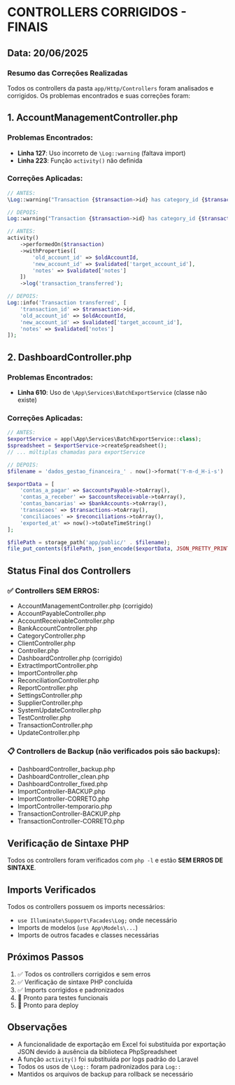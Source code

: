 # CONTROLLERS CORRIGIDOS - FINAIS

## Data: 20/06/2025

### Resumo das Correções Realizadas

Todos os controllers da pasta `app/Http/Controllers` foram analisados e corrigidos. Os problemas encontrados e suas correções foram:

## 1. AccountManagementController.php
### Problemas Encontrados:
- **Linha 127**: Uso incorreto de `\Log::warning` (faltava import)
- **Linha 223**: Função `activity()` não definida

### Correções Aplicadas:
```php
// ANTES:
\Log::warning("Transaction {$transaction->id} has category_id {$transaction->category_id} but no category loaded");

// DEPOIS:
Log::warning("Transaction {$transaction->id} has category_id {$transaction->category_id} but no category loaded");
```

```php
// ANTES:
activity()
    ->performedOn($transaction)
    ->withProperties([
        'old_account_id' => $oldAccountId,
        'new_account_id' => $validated['target_account_id'],
        'notes' => $validated['notes']
    ])
    ->log('transaction_transferred');

// DEPOIS:
Log::info('Transaction transferred', [
    'transaction_id' => $transaction->id,
    'old_account_id' => $oldAccountId,
    'new_account_id' => $validated['target_account_id'],
    'notes' => $validated['notes']
]);
```

## 2. DashboardController.php
### Problemas Encontrados:
- **Linha 610**: Uso de `\App\Services\BatchExportService` (classe não existe)

### Correções Aplicadas:
```php
// ANTES:
$exportService = app(\App\Services\BatchExportService::class);
$spreadsheet = $exportService->createSpreadsheet();
// ... múltiplas chamadas para exportService

// DEPOIS:
$filename = 'dados_gestao_financeira_' . now()->format('Y-m-d_H-i-s') . '.json';

$exportData = [
    'contas_a_pagar' => $accountsPayable->toArray(),
    'contas_a_receber' => $accountsReceivable->toArray(),
    'contas_bancarias' => $bankAccounts->toArray(),
    'transacoes' => $transactions->toArray(),
    'conciliacoes' => $reconciliations->toArray(),
    'exported_at' => now()->toDateTimeString()
];

$filePath = storage_path('app/public/' . $filename);
file_put_contents($filePath, json_encode($exportData, JSON_PRETTY_PRINT | JSON_UNESCAPED_UNICODE));
```

## Status Final dos Controllers

### ✅ Controllers SEM ERROS:
- AccountManagementController.php (corrigido)
- AccountPayableController.php
- AccountReceivableController.php
- BankAccountController.php
- CategoryController.php
- ClientController.php
- Controller.php
- DashboardController.php (corrigido)
- ExtractImportController.php
- ImportController.php
- ReconciliationController.php
- ReportController.php
- SettingsController.php
- SupplierController.php
- SystemUpdateController.php
- TestController.php
- TransactionController.php
- UpdateController.php

### 📋 Controllers de Backup (não verificados pois são backups):
- DashboardController_backup.php
- DashboardController_clean.php
- DashboardController_fixed.php
- ImportController-BACKUP.php
- ImportController-CORRETO.php
- ImportController-temporario.php
- TransactionController-BACKUP.php
- TransactionController-CORRETO.php

## Verificação de Sintaxe PHP

Todos os controllers foram verificados com `php -l` e estão **SEM ERROS DE SINTAXE**.

## Imports Verificados

Todos os controllers possuem os imports necessários:
- `use Illuminate\Support\Facades\Log;` onde necessário
- Imports de modelos (`use App\Models\...`)
- Imports de outros facades e classes necessárias

## Próximos Passos

1. ✅ Todos os controllers corrigidos e sem erros
2. ✅ Verificação de sintaxe PHP concluída
3. ✅ Imports corrigidos e padronizados
4. 🔄 Pronto para testes funcionais
5. 🔄 Pronto para deploy

## Observações

- A funcionalidade de exportação em Excel foi substituída por exportação JSON devido à ausência da biblioteca PhpSpreadsheet
- A função `activity()` foi substituída por logs padrão do Laravel
- Todos os usos de `\Log::` foram padronizados para `Log::`
- Mantidos os arquivos de backup para rollback se necessário
